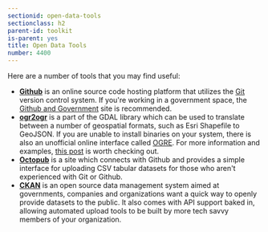 ```yaml
---
sectionid: open-data-tools
sectionclass: h2
parent-id: toolkit
is-parent: yes
title: Open Data Tools
number: 4400
---
```


Here are a number of tools that you may find useful:

* **[Github](https://github.com)** is an online source code hosting platform that utilizes the [Git](https://git-scm.com/) version control system. If you're working in a government space, the [Github and Government](https://github.com/government/welcome) site is recommended.
* **[ogr2ogr](http://trac.osgeo.org/gdal/wiki/DownloadingGdalBinaries)** is a part of the GDAL library which can be used to translate between a number of geospatial formats, such as Esri Shapefile to GeoJSON. If you are unable to install binaries on your system, there is also an unofficial online interface called [OGRE](https://github.com/wavded/ogre). For more information and examples, [this post](http://www.postgresonline.com/journal/archives/31-GDAL-OGR2OGR-for-Data-Loading.html) is worth checking out.
* **[Octopub](https://octopub.io/)** is a site which connects with Github and provides a simple interface for uploading CSV tabular datasets for those who aren't experienced with Git or Github.
* **[CKAN](http://ckan.org)** is an open source data management system aimed at governments, companies and organizations want a quick way to openly provide datasets to the public. It also comes with API support baked in, allowing automated upload tools to be built by more tech savvy members of your organization.
